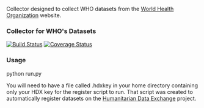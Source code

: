 Collector designed to collect WHO datasets from the [World Health Organization](http://) website.

### Collector for WHO's Datasets
[![Build Status](https://travis-ci.org/OCHA-DAP/hdxscraper-who.svg?branch=master&ts=1)](https://travis-ci.org/OCHA-DAP/hdxscraper-who) [![Coverage Status](https://coveralls.io/repos/github/OCHA-DAP/hdxscraper-who/badge.svg?branch=master&ts=1)](https://coveralls.io/github/OCHA-DAP/hdxscraper-who?branch=master)

### Usage
python run.py

You will need to have a file called .hdxkey in your home directory containing only your HDX key for the register script to run. That script was created to automatically register datasets on the [Humanitarian Data Exchange](http://data.humdata.org/) project.